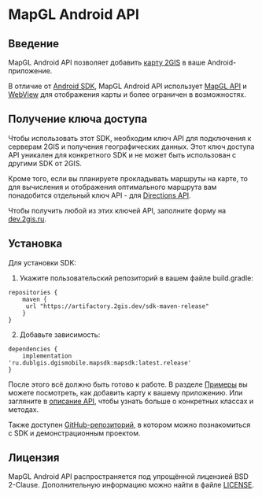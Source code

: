 # MapGL Android API

## Введение

MapGL Android API позволяет добавить [карту 2GIS](https://2gis.ru/) в ваше Android-приложение.

В отличие от [Android SDK](/ru/android/sdk/overview), MapGL Android API использует [MapGL API](/ru/mapgl/overview) и [WebView](https://developer.android.com/reference/android/webkit/WebView) для отображения карты и более ограничен в возможностях.

## Получение ключа доступа

Чтобы использовать этот SDK, необходим ключ API для подключения к серверам 2GIS и получения географических данных. Этот ключ доступа API уникален для конкретного SDK и не может быть использован с другими SDK от 2GIS.

Кроме того, если вы планируете прокладывать маршруты на карте, то для вычисления и отображения оптимального маршрута вам понадобится отдельный ключ API - для [Directions API](/ru/api/navigation/directions/overview).

Чтобы получить любой из этих ключей API, заполните форму на [dev.2gis.ru](https://dev.2gis.ru/order).

## Установка

Для установки SDK:

1. Укажите пользовательский репозиторий в вашем файле build.gradle:

```
repositories {
    maven {
     url "https://artifactory.2gis.dev/sdk-maven-release"
    }
}
```

2. Добавьте зависимость:

```
dependencies {
    implementation 'ru.dublgis.dgismobile.mapsdk:mapsdk:latest.release'
}
```

После этого всё должно быть готово к работе. В разделе [Примеры](/ru/android/mapgl/maps/examples) вы можете посмотреть, как добавить карту к вашему приложению. Или загляните в [описание API](/en/android/mapgl/maps/reference), чтобы узнать больше о конкретных классах и методах.

Также доступен [GitHub-репозиторий](https://github.com/2gis/MapGL-Android/), в котором можно познакомиться с SDK и демонстрационным проектом.

## Лицензия

MapGL Android API распространяется под упрощённой лицензией BSD 2-Clause. Дополнительную информацию можно найти в файле [LICENSE](https://github.com/2gis/MapGL-Android/blob/master/LICENSE).
